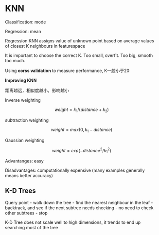 # KNN

Classification: mode

Regression: mean

Regression KNN assigns value of unknown point based on average values of closest K neighbours in featurespace

It is important to choose the correct K. Too small, overfit. Too big, smooth too much.

Using **corss validation** to measure performance, K一般小于20

**Improving KNN**

距离越远，相似度越小，影响越小

Inverse weighting

$$
weight = k_1/(distance + k_2)
$$

subtraction weighting

$$
weight = max(0,k_1-distance)
$$

Gaussian weighting

$$
weight = exp(-distance^2/k_1^2)
$$

Advantanges: easy

Disadvantages: computationally expensive \(many examples generally means better accuracy\)

## K-D Trees

Query point - walk down the tree - find the nearest neighbour in the leaf - backtrack, and see if the next subtree needs checking - no need to check other subtrees - stop

K-D Tree does not scale well to high dimensions, it trends to end up searching most of the tree

